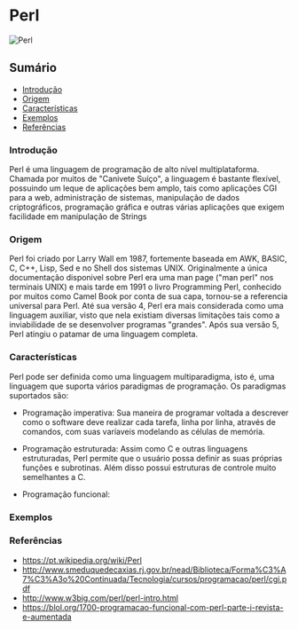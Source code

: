 # Perl
![Perl](http://www.w3big.com/perl/0020_999_1373967199_perl_256.png)
## Sumário
- [Introdução](#Introdução)
- [Origem](#Origem)
- [Características](#Características)
- [Exemplos](#Exemplos)
- [Referências](#Referências)
### Introdução

Perl é uma linguagem de programação de alto nível multiplataforma. Chamada por muitos de "Canivete Suíço", a linguagem é bastante flexível, possuindo um leque de aplicações bem amplo, tais como aplicações CGI para a web, administração de sistemas, manipulação de dados criptográficos, programação gráfica e outras várias aplicações que exigem facilidade em manipulação de Strings</p>

### Origem

Perl foi criado por Larry Wall em 1987, fortemente baseada em AWK, BASIC, C, C++, Lisp, Sed e no Shell dos sistemas UNIX. Originalmente a única documentação disponivel sobre Perl era uma man page ("man perl" nos terminais UNIX) e mais tarde em 1991 o livro Programming Perl, conhecido por muitos como Camel Book por conta de sua capa, tornou-se a referencia universal para Perl. Até sua versão 4, Perl era mais considerada como uma linguagem auxiliar, visto que nela existiam diversas limitações tais como a inviabilidade de se desenvolver programas "grandes". Após sua versão 5, Perl atingiu o patamar de uma linguagem completa.

### Características
Perl pode ser definida como uma linguagem multiparadigma, isto é, uma linguagem que suporta vários paradigmas de programação. Os paradigmas suportados são:  
  
* Programação imperativa: Sua maneira de programar voltada a descrever como o software deve realizar cada tarefa, linha por linha, através de comandos, com suas varíaveis modelando as células de memória.

* Programação estruturada: Assim como C e outras linguagens estruturadas, Perl permite que o usuário possa definir as suas próprias funções e subrotinas. Além disso possui estruturas de controle muito semelhantes a C.

* Programação funcional: 

### Exemplos
### Referências
  
* https://pt.wikipedia.org/wiki/Perl
* http://www.smeduquedecaxias.rj.gov.br/nead/Biblioteca/Forma%C3%A7%C3%A3o%20Continuada/Tecnologia/cursos/programacao/perl/cgi.pdf
* http://www.w3big.com/perl/perl-intro.html
* https://blol.org/1700-programacao-funcional-com-perl-parte-i-revista-e-aumentada

